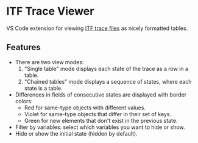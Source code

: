 # ITF Trace Viewer

VS Code extension for viewing [ITF trace
files](https://apalache.informal.systems/docs/adr/015adr-trace.html) as nicely
formatted tables.

## Features

- There are two view modes: 
    1. "Single table" mode displays each state of the trace as a row in a table.
    2. "Chained tables" mode displays a sequence of states, where each state is a table.
- Differences in fields of consecutive states are displayed with border colors:
    - Red for same-type objects with different values.
    - Violet for same-type objects that differ in their set of keys.
    - Green for new elements that don't exist in the previous state.
- Filter by variables: select which variables you want to hide or show.
- Hide or show the initial state (hidden by default).

